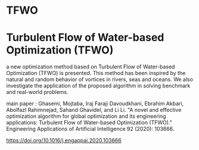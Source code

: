 # TFWO
# Turbulent Flow of Water-based Optimization (TFWO) 


a new optimization method based on Turbulent Flow of Water-based Optimization (TFWO) is presented. This method has been inspired by the natural and random behavior of vortices in rivers, seas and oceans. We also investigate the application of the proposed algorithm in solving benchmark and real-world problems.

main paper : Ghasemi, Mojtaba, Iraj Faraji Davoudkhani, Ebrahim Akbari, Abolfazl Rahimnejad, Sahand Ghavidel, and Li Li. "A novel and effective optimization algorithm for global optimization and its engineering applications: Turbulent Flow of Water-based Optimization (TFWO)." Engineering Applications of Artificial Intelligence 92 (2020): 103666.

https://doi.org/10.1016/j.engappai.2020.103666

